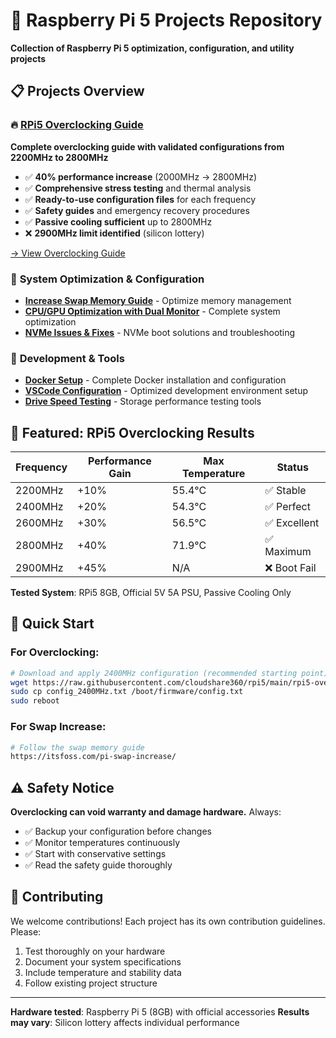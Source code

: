 # 🚀 Raspberry Pi 5 Projects Repository

**Collection of Raspberry Pi 5 optimization, configuration, and utility projects**

## 📋 **Projects Overview**

### 🔥 **[RPi5 Overclocking Guide](./rpi5-overclocking-guide/)**
**Complete overclocking guide with validated configurations from 2200MHz to 2800MHz**
- ✅ **40% performance increase** (2000MHz → 2800MHz)
- ✅ **Comprehensive stress testing** and thermal analysis
- ✅ **Ready-to-use configuration files** for each frequency
- ✅ **Safety guides** and emergency recovery procedures
- ✅ **Passive cooling sufficient** up to 2800MHz
- ❌ **2900MHz limit identified** (silicon lottery)

[→ View Overclocking Guide](./rpi5-overclocking-guide/README.md)

### 💾 **System Optimization & Configuration**
- **[Increase Swap Memory Guide](./raspberry-pi-increase-swap-memory.md)** - Optimize memory management
- **[CPU/GPU Optimization with Dual Monitor](./rpi5-8gb-cpu-gpu-optimization-with-dual-monitor-configuration/)** - Complete system optimization
- **[NVMe Issues & Fixes](./rpi5-8gb-nvme-issues-and-fixes/)** - NVMe boot solutions and troubleshooting

### 🔧 **Development & Tools**
- **[Docker Setup](./docker-setup/)** - Complete Docker installation and configuration
- **[VSCode Configuration](./.vscode/)** - Optimized development environment setup
- **[Drive Speed Testing](./read-write-rpi5-drive-speed-test/)** - Storage performance testing tools

## 🌟 **Featured: RPi5 Overclocking Results**

| Frequency | Performance Gain | Max Temperature | Status |
|-----------|------------------|-----------------|--------|
| 2200MHz | +10% | 55.4°C | ✅ Stable |
| 2400MHz | +20% | 54.3°C | ✅ Perfect |
| 2600MHz | +30% | 56.5°C | ✅ Excellent |
| 2800MHz | +40% | 71.9°C | ✅ Maximum |
| 2900MHz | +45% | N/A | ❌ Boot Fail |

**Tested System**: RPi5 8GB, Official 5V 5A PSU, Passive Cooling Only

## 🚀 **Quick Start**

### For Overclocking:
```bash
# Download and apply 2400MHz configuration (recommended starting point)
wget https://raw.githubusercontent.com/cloudshare360/rpi5/main/rpi5-overclocking-guide/configs/config_2400MHz.txt
sudo cp config_2400MHz.txt /boot/firmware/config.txt
sudo reboot
```

### For Swap Increase:
```bash
# Follow the swap memory guide
https://itsfoss.com/pi-swap-increase/
```

## ⚠️ **Safety Notice**

**Overclocking can void warranty and damage hardware.** Always:
- ✅ Backup your configuration before changes
- ✅ Monitor temperatures continuously  
- ✅ Start with conservative settings
- ✅ Read the safety guide thoroughly

## 🤝 **Contributing**

We welcome contributions! Each project has its own contribution guidelines. Please:
1. Test thoroughly on your hardware
2. Document your system specifications
3. Include temperature and stability data
4. Follow existing project structure

---

**Hardware tested**: Raspberry Pi 5 (8GB) with official accessories
**Results may vary**: Silicon lottery affects individual performance


